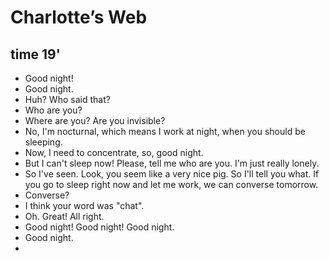 # Charlotte’s Web

## time 19'

- Good night!
- Good night.
- Huh? Who said that?
- Who are you?
- Where are you? Are you invisible?
- No, I'm nocturnal, which means I work at night, when you should be sleeping.
- Now, I need to concentrate, so, good night.
- But I can't sleep now! Please, tell me who are you. I'm just really lonely.
- So I've seen. Look, you seem like a very nice pig. So I'll tell you what. If you go to sleep right now and let me work, we can converse tomorrow.
- Converse?
- I think your word was "chat".
- Oh. Great! All right.
- Good night! Good night! Good night.
- Good night.
- 
